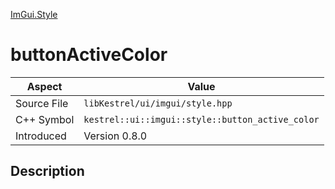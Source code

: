 [ImGui.Style](index.md)
# buttonActiveColor
| Aspect | Value |
| --- | --- |
| Source File | `libKestrel/ui/imgui/style.hpp` |
| C++ Symbol | `kestrel::ui::imgui::style::button_active_color` |
| Introduced | Version 0.8.0 |
## Description
